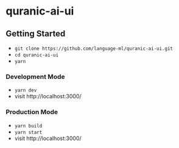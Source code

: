 # quranic-ai-ui

## Getting Started

- `git clone https://github.com/language-ml/quranic-ai-ui.git`
- `cd quranic-ai-ui`
- `yarn`

### Development Mode

- `yarn dev`
- visit http://localhost:3000/

### Production Mode

- `yarn build`
- `yarn start`
- visit http://localhost:3000/